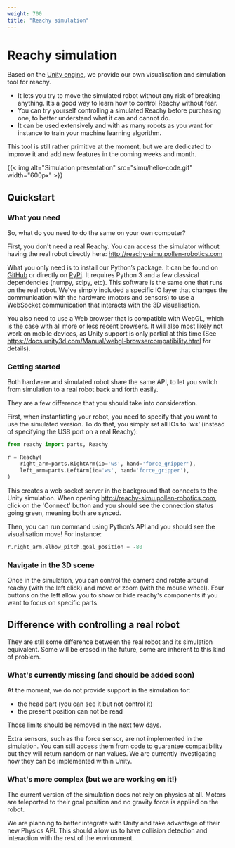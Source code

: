 ```yaml
---
weight: 700
title: "Reachy simulation"
---
```


# Reachy simulation

Based on the [Unity engine](https://unity.com), we provide our own visualisation and simulation tool for reachy. 

* It lets you try to move the simulated robot without any risk of breaking anything. It’s a good way to learn how to control Reachy without fear.
* You can try yourself controlling a simulated Reachy before purchasing one, to better understand what it can and cannot do.
* It can be used extensively and with as many robots as you want for instance to train your machine learning algorithm.

This tool is still rather primitive at the moment, but we are dedicated to improve it and add new features in the coming weeks and month.

{{< img alt="Simulation presentation" src="simu/hello-code.gif" width="600px" >}}

## Quickstart

### What you need

So, what do you need to do the same on your own computer?

First, you don't need a real Reachy. You can access the simulator without having the real robot directly here: http://reachy-simu.pollen-robotics.com

What you only need is to install our Python’s package. It can be found on [GitHub](https://github.com/pollen-robotics/reachy) or directly on [PyPi](https://pypi.org/project/reachy/). It requires Python 3 and a few classical dependencies (numpy, scipy, etc). This software is the same one that runs on the real robot. We've simply included a specific IO layer that changes the communication with the hardware (motors and sensors) to use a WebSocket communication that interacts with the 3D visualisation.

You also need to use a Web browser that is compatible with WebGL, which is the case with all more or less recent browsers. It will also most likely not work on mobile devices, as Unity support is only partial at this time (See https://docs.unity3d.com/Manual/webgl-browsercompatibility.html for details).

### Getting started

Both hardware and simulated robot share the same API, to let you switch from simulation to a real robot back and forth easily.

They are a few difference that you should take into consideration.

First, when instantiating your robot, you need to specify that you want to use the simulated version. To do that, you simply set all IOs to _'ws'_ (instead of specifying the USB port on a real Reachy):

```python
from reachy import parts, Reachy

r = Reachy(
    right_arm=parts.RightArm(io='ws', hand='force_gripper'),
    left_arm=parts.LeftArm(io='ws', hand='force_gripper'),
)
```

This creates a web socket server in the background that connects to the Unity simulation. When opening http://reachy-simu.pollen-robotics.com, click on the 'Connect' button and you should see the connection status going green, meaning both are synced.

Then, you can run command using Python’s API and you should see the visualisation move!
For instance:

```python
r.right_arm.elbow_pitch.goal_position = -80
```

### Navigate in the 3D scene

Once in the simulation, you can control the camera and rotate around reachy (with the left click) and move or zoom (with the mouse wheel).
Four buttons on the left allow you to show or hide reachy's components if you want to focus on specific parts.

## Difference with controlling a real robot

They are still some difference between the real robot and its simulation equivalent. Some will be erased in the future, some are inherent to this kind of problem.

### What's currently missing (and should be added soon)

At the moment, we do not provide support in the simulation for:

* the head part (you can see it but not control it)
* the present position can not be read

Those limits should be removed in the next few days.

Extra sensors, such as the force sensor, are not implemented in the simulation. You can still access them from code to guarantee compatibility but they will return random or nan values. We are currently investigating how they can be implemented within Unity.

### What's more complex (but we are working on it!)

The current version of the simulation does not rely on physics at all. Motors are teleported to their goal position and no gravity force is applied on the robot.

We are planning to better integrate with Unity and take advantage of their new Physics API. This should allow us to have collision detection and interaction with the rest of the environment.
